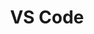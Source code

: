 ---
layout: workshop
title: VS Code
weight: 3
permalink: "/training/2017-06-09-vs-code"
category: Front End Development
description: 'Visual Studio Code is a modern, lightweight and full-featured code editor,
  built from the ground up to suit the needs of web developers, and JavaScript developers
  in particular. In this course, we''ll dive deep into using, customizing and extending
  it.

'
image: "/images/training/2017-06-09-vs-code.png"
stages:
- title: Using It
  description: We'll begin by getting hands-on with using the editor by its self,
    and exploring some of the core capabilities it offers
  duration: 285
  agenda_items:
  - title: Welcome and Setup
    description: We'll get set up and ensure everyone has the required software installed
    item_type: lecture
    start_time: '9:00'
    duration: 15
  - title: Editing Files
    description: We'll go through the basics of the editor, including using & managing
      editor panes, using the embedded terminal, working with Git, and using the embedded
      terminal
    item_type: lecture
    start_time: '9:15'
    duration: 20
  - title: Launch Configurations
    description: Launch configurations allow us to start our project, or run other
      shell commands without leaving our editor. When configured properly, they can
      be a useful ally in the effort to automate complex operations.
    item_type: lecture
    start_time: '9:35'
    duration: 20
  - title: 'EXERCISE: Creating your own Launch Configuration'
    description: We'll build our own launch configurations, to start our app in "run"
      mode, and open a browser for the root application URL. Make sure you use appropriate
      placeholder values, so it works for all developers who may check out the project
    item_type: exercise
    start_time: '9:55'
    duration: 15
  - title: Debugging JavaScript in Browsers
    description: We'll look at the official extensions for connecting to Chrome and
      Mobile Safari's debugging protocols, so we can tap directly into the execution
      environments for desktop and mobile web
    item_type: lecture
    start_time: '10:10'
    duration: 20
  - title: 'EXERCISE: Setting up for debugging'
    description: Create new launch configurations for these two "debug" modes
    item_type: exercise
    start_time: '10:30'
    duration: 20
  - title: Break
    description: Coffee Break
    item_type: break
    start_time: '10:50'
    duration: 10
  - title: 'EXERCISE: Finding and fixing a few bugs'
    description: We'll get hands on with VS Code's debugging tools to fix a few failing
      tests
    item_type: exercise
    start_time: '11:00'
    duration: 30
  - title: Debugging JavaScript in Node.js
    description: We can also attach directly to the JavaScript runtime in Node.js.
      We'll create a launch configuration together to star the server-side portion
      of our app in debugging mode.
    item_type: lecture
    start_time: '11:30'
    duration: 30
  - title: Sending HTTP requests
    description: We'll look at a plugin that turns some easy markup into HTTP requests,
      which we can use to test our API.
    item_type: lecture
    start_time: '12:00'
    duration: 15
  - title: 'EXERCISE: Fixing bugs in node'
    description: We'll use our new knowledge of debugging node.js code and sending
      HTTP requests to troubleshoot a few problems with the server-side portion of
      our app.
    item_type: exercise
    start_time: '12:15'
    duration: 30
  - title: Lunch
    description: Break for Lunch
    item_type: break
    start_time: '12:45'
    duration: 60
- title: Customizing It
  description: Now that we know how to use the core features of VS code, we'll learn
    how to adjust and tune it to meet our specific preferences and needs.
  duration: 120
  agenda_items:
  - title: Recommended Extensions for Front End Development
    description: We'll look at a few extensions that are "must haves" for front end
      developers who work with TypeScript, JavaScript, CSS and HTML regularly.
    item_type: lecture
    start_time: '13:45'
    duration: 60
  - title: Installing a Custom Font
    description: Having the font can make a big difference when your job involves
      looking at code for hours a day. We'll look at a few popular fonts that are
      specifically built for programmers, and set them up in VS Code.
    item_type: lecture
    start_time: '14:45'
    duration: 15
  - title: Customizing Editor Settings & Styles
    description: Settings can be configured on a global, per-user, or per-workspace
      basis. We'll look at some of the available customizations, so we can make our
      editor just the way we like it
    item_type: lecture
    start_time: '15:00'
    duration: 20
  - title: 'EXERCISE: Customizing the look and feel of our editor'
    description: Alter your settings to customize various aspects of the editors appearance
      and functionality.
    item_type: exercise
    start_time: '15:20'
    duration: 25
- title: Extending It
  description: Now that we know how to use and customize Visual Studio Code, we'll
    learn how to write our own extensions
  duration: 105
  agenda_items:
  - title: Anatomy of a VS Code Extension
    description: 'It''s easy to create a starter project for several types of extensions:
      code snippets, themes, and language support. We''ll look at the automatically-generated
      code for each of these, and set our sights on writing our own'
    item_type: lecture
    start_time: '15:45'
    duration: 30
  - title: 'EXERCISE: Write a code-snippet extension'
    description: Build your own code snippet extension
    item_type: exercise
    start_time: '16:15'
    duration: 30
  - title: 'EXERCISE: Write a theme'
    description: Build your own editor theme
    item_type: exercise
    start_time: '16:45'
    duration: 30
  - title: Wrap up and Recap
    description: We'll recap the ground we've covered today, and highlight some resources
      for further research and learning.
    item_type: lecture
    start_time: '17:15'
    duration: 15
---